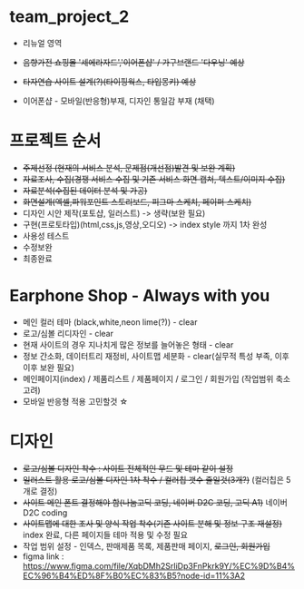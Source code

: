 # team_project_2
- 리뉴얼 영역
- ~~음향가전 쇼핑몰 '셰에라자드','이어폰샵' / 가구브랜드 '다우닝' 예상~~
- ~~타자연습 사이트 설계(?)(타이핑웍스, 타입몽키) 예상~~

- 이어폰샵 - 모바일(반응형)부재, 디자인 통일감 부재 (채택)

# 프로젝트 순서
- ~~주제선정 (현재의 서비스 분석, 문제점(개선점)발견 및 보완 계획)~~
- ~~자료조사, 수집(경쟁 서비스 수집 및 기존 서비스 화면 캡쳐, 텍스트/이미지 수집)~~
- ~~자료분석(수집된 데이터 분석 및 가공)~~
- ~~화면설계(엑셀,파워포인트 스토리보드, 피그마 스케치, 페이퍼 스케치)~~
- 디자인 시안 제작(포토샵, 일러스트) -> 생략(보완 필요)
- 구현(프로토타입)(html,css,js,영상,오디오) -> index style 까지 1차 완성
- 사용성 테스트
- 수정보완
- 최종완료

# Earphone Shop - Always with you
- 메인 컬러 테마 (black,white,neon lime(?)) - clear
- 로고/심볼 리디자인 - clear
- 현재 사이트의 경우 지나치게 많은 정보를 늘어놓은 형태 - clear
- 정보 간소화, 데이터트리 재정비, 사이트맵 세분화 - clear(실무적 특성 부족, 이후 이후 보완 필요)
- 메인페이지(index) / 제품리스트 / 제품페이지 / 로그인 / 회원가입 (작업범위 축소 고려)
- 모바일 반응형 적용 고민할것  ☆

# 디자인
- ~~로고/심볼 디자인 착수 : 사이트 전체적인 무드 및 테마 같이 설정~~
- ~~일러스트 활용 로고/심볼 디자인 1차 착수 / 컬러칩 갯수 줄일것(3개?)~~ (컬러칩은 5개로 결정)
- ~~사이트 메인 폰트 결정해야 함(나눔고딕 코딩, 네이버 D2C 코딩, 고딕 A1)~~ 네이버 D2C coding
- ~~사이트맵에 대한 조사 및 양식 작업 착수(기존 사이트 분해 및 정보 구조 재설정)~~ index 완료, 다른 페이지들 테마 적용 및 수정 필요
- 작업 범위 설정 - 인덱스, 판매제품 목록, 제품판매 페이지, ~~로그인, 회원가입~~ 
- figma link : https://www.figma.com/file/XqbDMh2SrIiDp3FnPkrk9Y/%EC%9D%B4%EC%96%B4%ED%8F%B0%EC%83%B5?node-id=11%3A2